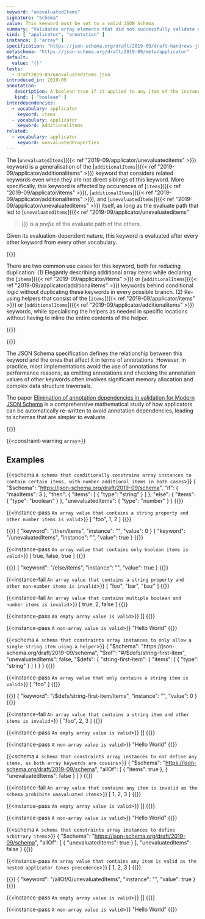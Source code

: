```yaml
---
keyword: "unevaluatedItems"
signature: "Schema"
value: This keyword must be set to a valid JSON Schema
summary: "Validates array elements that did not successfully validate against other standard array applicators."
kind: [ "applicator", "annotation" ]
instance: [ "array" ]
specification: "https://json-schema.org/draft/2019-09/draft-handrews-json-schema-02#rfc.section.9.3.1.3"
metaschema: "https://json-schema.org/draft/2019-09/meta/applicator"
default:
  value: "{}"
tests:
  - draft2019-09/unevaluatedItems.json
introduced_in: 2019-09
annotation:
   description: A boolean true if it applied to any item of the instance
   kind: [ "boolean" ]
interdependencies:
  - vocabulary: applicator
    keyword: items
  - vocabulary: applicator
    keyword: additionalItems
related:
  - vocabulary: applicator
    keyword: unevaluatedProperties
---
```


The [`unevaluatedItems`]({{< ref "2019-09/applicator/unevaluateditems" >}})
keyword is a generalisation of the [`additionalItems`]({{< ref
"2019-09/applicator/additionalitems" >}}) keyword that considers related
keywords even when they are not direct siblings of this keyword. More
specifically, this keyword is affected by occurences of [`items`]({{< ref
"2019-09/applicator/items" >}}), [`additionalItems`]({{< ref
"2019-09/applicator/additionalitems" >}}), and [`unevaluatedItems`]({{< ref
"2019-09/applicator/unevaluateditems" >}}) itself, as long as the evaluate path
that led to [`unevaluatedItems`]({{< ref "2019-09/applicator/unevaluateditems"
>}}) is a _prefix_ of the evaluate path of the others.

Given its evaluation-dependent nature, this keyword is evaluated after every
other keyword from every other vocabulary.

{{<best-practice>}}

There are two common use cases for this keyword, both for reducing duplication:
(1) Elegantly describing additional array items while declaring the
[`items`]({{< ref "2019-09/applicator/items" >}}) or [`additionalItems`]({{<
ref "2019-09/applicator/additionalitems" >}}) keywords behind conditional logic
without duplicating these keywords in every possible branch. (2) Re-using
helpers that consist of the [`items`]({{< ref "2019-09/applicator/items" >}})
or [`additionalItems`]({{< ref "2019-09/applicator/additionalitems" >}})
keywords, while specialising the helpers as needed in specific locations
without having to inline the entire contents of the helper.

{{</best-practice>}}

{{<learning-more>}}

The JSON Schema specification defines the relationship between this keyword
and the ones that affect it in terms of annotations. However, in practice,
most implementations avoid the use of annotations for performance reasons, as
emitting annotations and checking the annotation values of other keywords
often involves significant memory allocation and complex data structure
traversals.

The paper [Elimination of annotation dependencies in validation for Modern
JSON Schema](https://arxiv.org/abs/2503.11288) is a comprehensive
mathematical study of how applicators can be automatically re-written to avoid
annotation dependencies, leading to schemas that are simpler to evaluate.

{{</learning-more>}}

{{<constraint-warning `array`>}}

## Examples

{{<schema `A schema that conditionally constrains array instances to contain certain items, with number additional items in both cases`>}}
{
  "$schema": "https://json-schema.org/draft/2019-09/schema",
  "if": { "maxItems": 3 },
  "then": { "items": [ { "type": "string" } ] },
  "else": { "items": { "type": "boolean" } },
  "unevaluatedItems": { "type": "number" }
}
{{</schema>}}

{{<instance-pass `An array value that contains a string property and other number items is valid`>}}
[ "foo", 1, 2 ]
{{</instance-pass>}}

{{<instance-annotation>}}
{ "keyword": "/then/items", "instance": "", "value": 0 }
{ "keyword": "/unevaluatedItems", "instance": "", "value": true }
{{</instance-annotation>}}

{{<instance-pass `An array value that contains only boolean items is valid`>}}
[ true, false, true ]
{{</instance-pass>}}

{{<instance-annotation>}}
{ "keyword": "/else/items", "instance": "", "value": true }
{{</instance-annotation>}}

{{<instance-fail `An array value that contains a string property and other non-number items is invalid`>}}
[ "foo", "bar", "baz" ]
{{</instance-fail>}}

{{<instance-fail `An array value that contains multiple boolean and number items is invalid`>}}
[ true, 2, false ]
{{</instance-fail>}}

{{<instance-pass `An empty array value is valid`>}}
[]
{{</instance-pass>}}

{{<instance-pass `A non-array value is valid`>}}
"Hello World"
{{</instance-pass>}}

{{<schema `A schema that constraints array instances to only allow a single string item using a helper`>}}
{
  "$schema": "https://json-schema.org/draft/2019-09/schema",
  "$ref": "#/$defs/string-first-item",
  "unevaluatedItems": false,
  "$defs": {
    "string-first-item": {
      "items": [ { "type": "string" } ]
    }
  }
}
{{</schema>}}

{{<instance-pass `An array value that only contains a string item is valid`>}}
[ "foo" ]
{{</instance-pass>}}

{{<instance-annotation>}}
{ "keyword": "/$defs/string-first-item/items", "instance": "", "value": 0 }
{{</instance-annotation>}}

{{<instance-fail `An array value that contains a string item and other items is invalid`>}}
[ "foo", 2, 3 ]
{{</instance-fail>}}

{{<instance-pass `An empty array value is valid`>}}
[]
{{</instance-pass>}}

{{<instance-pass `A non-array value is valid`>}}
"Hello World"
{{</instance-pass>}}

{{<schema `A schema that constraints array instances to not define any items, as both array keywords are cousins`>}}
{
  "$schema": "https://json-schema.org/draft/2019-09/schema",
  "allOf": [
    { "items": true },
    { "unevaluatedItems": false }
  ]
}
{{</schema>}}

{{<instance-fail `An array value that contains any item is invalid as the schema prohibits unevaluated items`>}}
[ 1, 2, 3 ]
{{</instance-fail>}}

{{<instance-pass `An empty array value is valid`>}}
[]
{{</instance-pass>}}

{{<instance-pass `A non-array value is valid`>}}
"Hello World"
{{</instance-pass>}}

{{<schema `A schema that constraints array instances to define arbitrary items`>}}
{
  "$schema": "https://json-schema.org/draft/2019-09/schema",
  "allOf": [ { "unevaluatedItems": true } ],
  "unevaluatedItems": false
}
{{</schema>}}

{{<instance-pass `An array value that contains any item is valid as the nested applicator takes precedence`>}}
[ 1, 2, 3 ]
{{</instance-pass>}}

{{<instance-annotation>}}
{ "keyword": "/allOf/0/unevaluatedItems", "instance": "", "value": true }
{{</instance-annotation>}}

{{<instance-pass `An empty array value is valid`>}}
[]
{{</instance-pass>}}

{{<instance-pass `A non-array value is valid`>}}
"Hello World"
{{</instance-pass>}}
